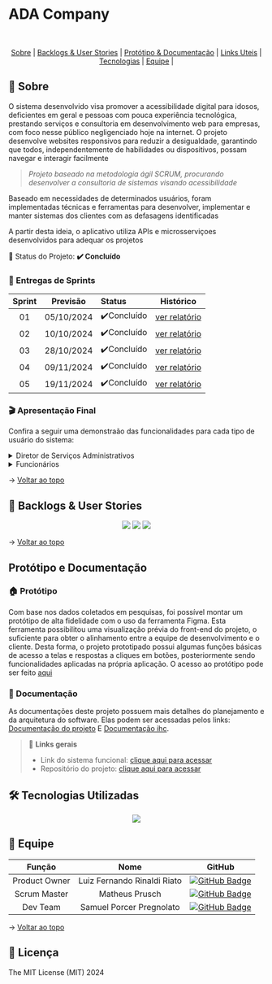 # ADA Company
<br id="topo">
<p align="center">
    <a href="#sobre">Sobre</a>  |  
    <a href="#backlogs">Backlogs & User Stories</a>  |
    <a href="#prototipo">Protótipo & Documentação</a>  | 
    <a href="#link">Links Uteis</a>  |
    <a href="#tecnologias">Tecnologias</a>  |  
    <a href="#equipe">Equipe</a>  |
     
    
</p>

<span id="sobre">

## :bookmark_tabs: Sobre
 O sistema desenvolvido visa promover a acessibilidade digital para idosos, 
deficientes em geral e pessoas com pouca experiência tecnológica, prestando 
serviços e consultoria em desenvolvimento web para empresas, com foco nesse 
público negligenciado hoje na internet. O projeto desenvolve websites responsivos 
para reduzir a desigualdade, garantindo que todos, independentemente de 
habilidades ou dispositivos, possam navegar e interagir facilmente

>_Projeto baseado na metodologia ágil SCRUM, procurando desenvolver a consultoria de sistemas visando acessibilidade_

Baseado em necessidades de determinados usuários, foram implementadas técnicas e ferramentas para desenvolver, implementar e manter sistemas
dos clientes com as defasagens identificadas

A partir desta ideia, o aplicativo utiliza APIs e microsserviçoes desenvolvidos para adequar os projetos


:pushpin: Status do Projeto: **✔️ Concluído** 

### 🏁 Entregas de Sprints
| Sprint | Previsão | Status | Histórico |
|:--:|:----------:|:----------------|:-------------------------------------------------:|
| 01 | 05/10/2024 |  ✔️Concluído    |[ver relatório](https://github.com/ADACompany01/Terceiro-Semestre/blob/main/Documentacao/Gest%C3%A3o%20%C3%81gil%20de%20Projetos/sprint%201/README.md)|
| 02 | 10/10/2024 |  ✔️Concluído    |[ver relatório](https://github.com/ADACompany01/Terceiro-Semestre/blob/main/Documentacao/Gest%C3%A3o%20%C3%81gil%20de%20Projetos/sprint%202/README.md)|
| 03 | 28/10/2024 |  ✔️Concluído    |[ver relatório](https://github.com/ADACompany01/Terceiro-Semestre/blob/main/Documentacao/Gest%C3%A3o%20%C3%81gil%20de%20Projetos/sprint%203/README.md)|
| 04 | 09/11/2024 |  ✔️Concluído    |[ver relatório](https://github.com/ADACompany01/Terceiro-Semestre/blob/main/Documentacao/Gest%C3%A3o%20%C3%81gil%20de%20Projetos/sprint%204/README.md)|
| 05 | 19/11/2024 |  ✔️Concluído    |[ver relatório](https://github.com/ADACompany01/Terceiro-Semestre/blob/main/Documentacao/Gest%C3%A3o%20%C3%81gil%20de%20Projetos/sprint%205/README.md)|

### :clapper: Apresentação Final
Confira a seguir uma demonstraão das funcionalidades para cada tipo de usuário do sistema:
<details>
   <summary>Diretor de Serviços Administrativos</summary>
    <div align="center">
        <img src="./interface_admin.gif">
    </div>
</details>
<details>
   <summary>Funcionários</summary>
    <div align="center">
          <img src="./interface_usuario.gif">
    </div>
</details>
    
→ [Voltar ao topo](#topo)

<span id="backlogs">
    
## 👷 Backlogs & User Stories
<div align="center">
    <img src="requisitos.png">
   <img src="requisitosnf.png">

   <img src="user_stories.png">
</div>

→ [Voltar ao topo](#topo)

    
## Protótipo e Documentação
### 🏠 Protótipo 
<span id="prototipo">
    Com base nos dados coletados em pesquisas, foi possível montar um protótipo de alta fidelidade com o uso da ferramenta Figma. Esta ferramenta possibilitou uma visualização prévia do front-end do projeto, o suficiente para obter o alinhamento entre a equipe de desenvolvimento e o cliente. Desta forma, o projeto prototipado possui algumas funções básicas de acesso a telas e respostas a cliques em botões, posteriormente sendo funcionalidades aplicadas na própria aplicação.
    O acesso ao protótipo pode ser feito <a href="https://www.figma.com/proto/aoRbpLGfGNXeTD0hLtrsDr/Projeto-Integrador?node-id=0-1&t=P5UiG1z4EAXU1bLR-1">aqui</a>


### 📄 Documentação 
As documentações deste projeto possuem mais detalhes do planejamento e da arquitetura do software. 
Elas podem ser acessadas pelos links: [Documentação do projeto]([documentacao_compras_pi.pdf](https://github.com/ADACompany01/Terceiro-Semestre/tree/main/Documentacao))
E [Documentação ihc](https://github.com/ADACompany01/Terceiro-Semestre/tree/main/Documentacao). <br>

<span id="link">
    
> 🔗 **Links gerais** <br>
> - Link do sistema funcional: [clique aqui para acessar](https://adacompany.vercel.app)
> - Repositório do projeto: [clique aqui para acessar](https://github.com/ADACompany01/Terceiro-Semestre/tree/main)


## 🛠️ Tecnologias Utilizadas 
<span id="tecnologias">
    <p align="center">
      <a href="https://skillicons.dev">
    <img src="https://skillicons.dev/icons?i=html,css,js,tailwind,nodejs,mongodb,vercel,vscode,figma" />
  </a>
</p>
</span>


## :busts_in_silhouette: Equipe


<span id="equipe">
    

|    Função     |                  Nome                 |                          GitHub                              | 
| :-----------: | :-----------------------------------: | :----------------------------------------------------------: |
| Product Owner | Luiz Fernando Rinaldi Riato           |[![GitHub Badge](https://img.shields.io/badge/GitHub-111217?style=flat-square&logo=github&logoColor=white)](https://github.com/LuizRiato)|
| Scrum Master  | Matheus Prusch                        |[![GitHub Badge](https://img.shields.io/badge/GitHub-111217?style=flat-square&logo=github&logoColor=white)](https://github.com/MatheusPrusch77)|
| Dev Team      | Samuel Porcer Pregnolato              |[![GitHub Badge](https://img.shields.io/badge/GitHub-111217?style=flat-square&logo=github&logoColor=white)](https://github.com/SamuelPorcer)|


→ [Voltar ao topo](#topo)


## 🪪 Licença

The MIT License (MIT) 2024

